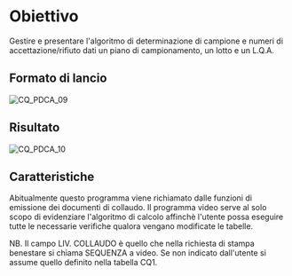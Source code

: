 # Obiettivo
Gestire e presentare l'algoritmo di determinazione di campione e numeri di accettazione/rifiuto dati un piano di campionamento, un lotto e un L.Q.A.

## Formato di lancio
![CQ_PDCA_09](http://doc.smeup.com/immagini/MBDOC_OGG-P_CQAR30/CQ_PDCA_09.png)
## Risultato
![CQ_PDCA_10](http://doc.smeup.com/immagini/MBDOC_OGG-P_CQAR30/CQ_PDCA_10.png)
## Caratteristiche
Abitualmente questo programma viene richiamato dalle funzioni di emissione dei documenti di collaudo. Il programma video serve al solo scopo di evidenziare l'algoritmo di calcolo affinchè l'utente possa eseguire tutte le necessarie verifiche qualora vengano modificate le tabelle.

NB.  Il campo LIV. COLLAUDO è quello che nella richiesta di stampa benestare si chiama SEQUENZA a video. Se non indicato dall'utente si assume quello definito nella tabella CQ1.
